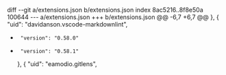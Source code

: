diff --git a/extensions.json b/extensions.json
index 8ac5216..8f8e50a 100644
--- a/extensions.json
+++ b/extensions.json
@@ -6,7 +6,7 @@
     },
     {
       "uid": "davidanson.vscode-markdownlint",
-      "version": "0.58.0"
+      "version": "0.58.1"
     },
     {
       "uid": "eamodio.gitlens",
